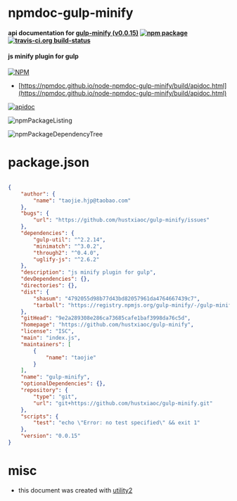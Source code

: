 # npmdoc-gulp-minify

#### api documentation for  [gulp-minify (v0.0.15)](https://github.com/hustxiaoc/gulp-minify)  [![npm package](https://img.shields.io/npm/v/npmdoc-gulp-minify.svg?style=flat-square)](https://www.npmjs.org/package/npmdoc-gulp-minify) [![travis-ci.org build-status](https://api.travis-ci.org/npmdoc/node-npmdoc-gulp-minify.svg)](https://travis-ci.org/npmdoc/node-npmdoc-gulp-minify)

#### js minify plugin for gulp

[![NPM](https://nodei.co/npm/gulp-minify.png?downloads=true&downloadRank=true&stars=true)](https://www.npmjs.com/package/gulp-minify)

- [https://npmdoc.github.io/node-npmdoc-gulp-minify/build/apidoc.html](https://npmdoc.github.io/node-npmdoc-gulp-minify/build/apidoc.html)

[![apidoc](https://npmdoc.github.io/node-npmdoc-gulp-minify/build/screenCapture.buildCi.browser.%252Ftmp%252Fbuild%252Fapidoc.html.png)](https://npmdoc.github.io/node-npmdoc-gulp-minify/build/apidoc.html)

![npmPackageListing](https://npmdoc.github.io/node-npmdoc-gulp-minify/build/screenCapture.npmPackageListing.svg)

![npmPackageDependencyTree](https://npmdoc.github.io/node-npmdoc-gulp-minify/build/screenCapture.npmPackageDependencyTree.svg)



# package.json

```json

{
    "author": {
        "name": "taojie.hjp@taobao.com"
    },
    "bugs": {
        "url": "https://github.com/hustxiaoc/gulp-minify/issues"
    },
    "dependencies": {
        "gulp-util": "^2.2.14",
        "minimatch": "^3.0.2",
        "through2": "^0.4.0",
        "uglify-js": "^2.6.2"
    },
    "description": "js minify plugin for gulp",
    "devDependencies": {},
    "directories": {},
    "dist": {
        "shasum": "4792055d98b77d43bd82057961da4764667439c7",
        "tarball": "https://registry.npmjs.org/gulp-minify/-/gulp-minify-0.0.15.tgz"
    },
    "gitHead": "9e2a289308e286ca73685cafe1baf3998da76c5d",
    "homepage": "https://github.com/hustxiaoc/gulp-minify",
    "license": "ISC",
    "main": "index.js",
    "maintainers": [
        {
            "name": "taojie"
        }
    ],
    "name": "gulp-minify",
    "optionalDependencies": {},
    "repository": {
        "type": "git",
        "url": "git+https://github.com/hustxiaoc/gulp-minify.git"
    },
    "scripts": {
        "test": "echo \"Error: no test specified\" && exit 1"
    },
    "version": "0.0.15"
}
```



# misc
- this document was created with [utility2](https://github.com/kaizhu256/node-utility2)
